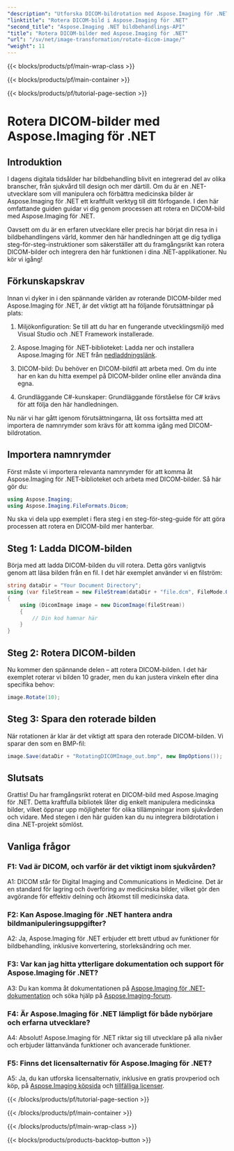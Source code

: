 ```yaml
---
"description": "Utforska DICOM-bildrotation med Aspose.Imaging för .NET. Steg-för-steg-guide för att manipulera medicinska bilder."
"linktitle": "Rotera DICOM-bild i Aspose.Imaging för .NET"
"second_title": "Aspose.Imaging .NET bildbehandlings-API"
"title": "Rotera DICOM-bilder med Aspose.Imaging för .NET"
"url": "/sv/net/image-transformation/rotate-dicom-image/"
"weight": 11
---
```


{{< blocks/products/pf/main-wrap-class >}}

{{< blocks/products/pf/main-container >}}

{{< blocks/products/pf/tutorial-page-section >}}

# Rotera DICOM-bilder med Aspose.Imaging för .NET

## Introduktion

I dagens digitala tidsålder har bildbehandling blivit en integrerad del av olika branscher, från sjukvård till design och mer därtill. Om du är en .NET-utvecklare som vill manipulera och förbättra medicinska bilder är Aspose.Imaging för .NET ett kraftfullt verktyg till ditt förfogande. I den här omfattande guiden guidar vi dig genom processen att rotera en DICOM-bild med Aspose.Imaging för .NET.

Oavsett om du är en erfaren utvecklare eller precis har börjat din resa in i bildbehandlingens värld, kommer den här handledningen att ge dig tydliga steg-för-steg-instruktioner som säkerställer att du framgångsrikt kan rotera DICOM-bilder och integrera den här funktionen i dina .NET-applikationer. Nu kör vi igång!

## Förkunskapskrav

Innan vi dyker in i den spännande världen av roterande DICOM-bilder med Aspose.Imaging för .NET, är det viktigt att ha följande förutsättningar på plats:

1. Miljökonfiguration: Se till att du har en fungerande utvecklingsmiljö med Visual Studio och .NET Framework installerade.

2. Aspose.Imaging för .NET-biblioteket: Ladda ner och installera Aspose.Imaging för .NET från [nedladdningslänk](https://releases.aspose.com/imaging/net/).

3. DICOM-bild: Du behöver en DICOM-bildfil att arbeta med. Om du inte har en kan du hitta exempel på DICOM-bilder online eller använda dina egna.

4. Grundläggande C#-kunskaper: Grundläggande förståelse för C# krävs för att följa den här handledningen.

Nu när vi har gått igenom förutsättningarna, låt oss fortsätta med att importera de namnrymder som krävs för att komma igång med DICOM-bildrotation.

## Importera namnrymder

Först måste vi importera relevanta namnrymder för att komma åt Aspose.Imaging för .NET-biblioteket och arbeta med DICOM-bilder. Så här gör du:

```csharp
using Aspose.Imaging;
using Aspose.Imaging.FileFormats.Dicom;
```

Nu ska vi dela upp exemplet i flera steg i en steg-för-steg-guide för att göra processen att rotera en DICOM-bild mer hanterbar.

## Steg 1: Ladda DICOM-bilden

Börja med att ladda DICOM-bilden du vill rotera. Detta görs vanligtvis genom att läsa bilden från en fil. I det här exemplet använder vi en filström:

```csharp
string dataDir = "Your Document Directory";
using (var fileStream = new FileStream(dataDir + "file.dcm", FileMode.Open, FileAccess.Read))
{
    using (DicomImage image = new DicomImage(fileStream))
    {
        // Din kod hamnar här
    }
}
```

## Steg 2: Rotera DICOM-bilden

Nu kommer den spännande delen – att rotera DICOM-bilden. I det här exemplet roterar vi bilden 10 grader, men du kan justera vinkeln efter dina specifika behov:

```csharp
image.Rotate(10);
```

## Steg 3: Spara den roterade bilden

När rotationen är klar är det viktigt att spara den roterade DICOM-bilden. Vi sparar den som en BMP-fil:

```csharp
image.Save(dataDir + "RotatingDICOMImage_out.bmp", new BmpOptions());
```

## Slutsats

Grattis! Du har framgångsrikt roterat en DICOM-bild med Aspose.Imaging för .NET. Detta kraftfulla bibliotek låter dig enkelt manipulera medicinska bilder, vilket öppnar upp möjligheter för olika tillämpningar inom sjukvården och vidare. Med stegen i den här guiden kan du nu integrera bildrotation i dina .NET-projekt sömlöst.

## Vanliga frågor

### F1: Vad är DICOM, och varför är det viktigt inom sjukvården?

A1: DICOM står för Digital Imaging and Communications in Medicine. Det är en standard för lagring och överföring av medicinska bilder, vilket gör den avgörande för effektiv delning och åtkomst till medicinska data.

### F2: Kan Aspose.Imaging för .NET hantera andra bildmanipuleringsuppgifter?

A2: Ja, Aspose.Imaging för .NET erbjuder ett brett utbud av funktioner för bildbehandling, inklusive konvertering, storleksändring och mer.

### F3: Var kan jag hitta ytterligare dokumentation och support för Aspose.Imaging för .NET?

A3: Du kan komma åt dokumentationen på [Aspose.Imaging för .NET-dokumentation](https://reference.aspose.com/imaging/net/) och söka hjälp på [Aspose.Imaging-forum](https://forum.aspose.com/).

### F4: Är Aspose.Imaging för .NET lämpligt för både nybörjare och erfarna utvecklare?

A4: Absolut! Aspose.Imaging för .NET riktar sig till utvecklare på alla nivåer och erbjuder lättanvända funktioner och avancerade funktioner.

### F5: Finns det licensalternativ för Aspose.Imaging för .NET?

A5: Ja, du kan utforska licensalternativ, inklusive en gratis provperiod och köp, på [Aspose.Imaging köpsida](https://purchase.aspose.com/buy) och [tillfälliga licenser](https://purchase.aspose.com/temporary-license/).

{{< /blocks/products/pf/tutorial-page-section >}}

{{< /blocks/products/pf/main-container >}}

{{< /blocks/products/pf/main-wrap-class >}}

{{< blocks/products/products-backtop-button >}}